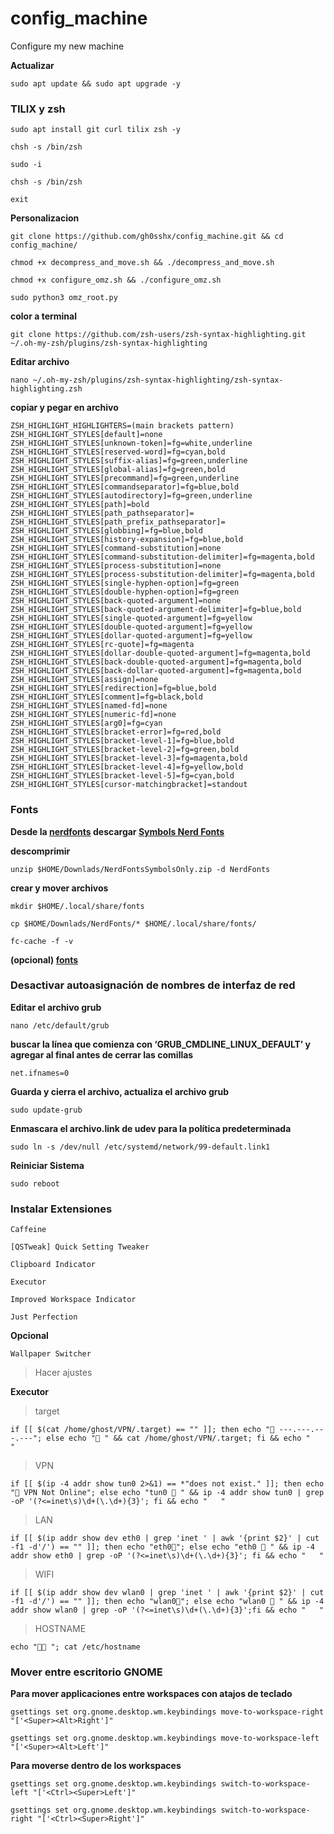 # config_machine
Configure my new machine

**Actualizar**

    sudo apt update && sudo apt upgrade -y

### TILIX y zsh

    sudo apt install git curl tilix zsh -y
>
    chsh -s /bin/zsh
>
    sudo -i
>
    chsh -s /bin/zsh
>
    exit

**Personalizacion**

    git clone https://github.com/gh0sshx/config_machine.git && cd config_machine/
>
    chmod +x decompress_and_move.sh && ./decompress_and_move.sh
>
    chmod +x configure_omz.sh && ./configure_omz.sh
>
    sudo python3 omz_root.py

**color a terminal**

    git clone https://github.com/zsh-users/zsh-syntax-highlighting.git ~/.oh-my-zsh/plugins/zsh-syntax-highlighting

**Editar archivo**

    nano ~/.oh-my-zsh/plugins/zsh-syntax-highlighting/zsh-syntax-highlighting.zsh

**copiar y pegar en archivo**

    ZSH_HIGHLIGHT_HIGHLIGHTERS=(main brackets pattern)
    ZSH_HIGHLIGHT_STYLES[default]=none
    ZSH_HIGHLIGHT_STYLES[unknown-token]=fg=white,underline
    ZSH_HIGHLIGHT_STYLES[reserved-word]=fg=cyan,bold
    ZSH_HIGHLIGHT_STYLES[suffix-alias]=fg=green,underline
    ZSH_HIGHLIGHT_STYLES[global-alias]=fg=green,bold
    ZSH_HIGHLIGHT_STYLES[precommand]=fg=green,underline
    ZSH_HIGHLIGHT_STYLES[commandseparator]=fg=blue,bold
    ZSH_HIGHLIGHT_STYLES[autodirectory]=fg=green,underline
    ZSH_HIGHLIGHT_STYLES[path]=bold
    ZSH_HIGHLIGHT_STYLES[path_pathseparator]=
    ZSH_HIGHLIGHT_STYLES[path_prefix_pathseparator]=
    ZSH_HIGHLIGHT_STYLES[globbing]=fg=blue,bold
    ZSH_HIGHLIGHT_STYLES[history-expansion]=fg=blue,bold
    ZSH_HIGHLIGHT_STYLES[command-substitution]=none
    ZSH_HIGHLIGHT_STYLES[command-substitution-delimiter]=fg=magenta,bold
    ZSH_HIGHLIGHT_STYLES[process-substitution]=none
    ZSH_HIGHLIGHT_STYLES[process-substitution-delimiter]=fg=magenta,bold
    ZSH_HIGHLIGHT_STYLES[single-hyphen-option]=fg=green
    ZSH_HIGHLIGHT_STYLES[double-hyphen-option]=fg=green
    ZSH_HIGHLIGHT_STYLES[back-quoted-argument]=none
    ZSH_HIGHLIGHT_STYLES[back-quoted-argument-delimiter]=fg=blue,bold
    ZSH_HIGHLIGHT_STYLES[single-quoted-argument]=fg=yellow
    ZSH_HIGHLIGHT_STYLES[double-quoted-argument]=fg=yellow
    ZSH_HIGHLIGHT_STYLES[dollar-quoted-argument]=fg=yellow
    ZSH_HIGHLIGHT_STYLES[rc-quote]=fg=magenta
    ZSH_HIGHLIGHT_STYLES[dollar-double-quoted-argument]=fg=magenta,bold
    ZSH_HIGHLIGHT_STYLES[back-double-quoted-argument]=fg=magenta,bold
    ZSH_HIGHLIGHT_STYLES[back-dollar-quoted-argument]=fg=magenta,bold
    ZSH_HIGHLIGHT_STYLES[assign]=none
    ZSH_HIGHLIGHT_STYLES[redirection]=fg=blue,bold
    ZSH_HIGHLIGHT_STYLES[comment]=fg=black,bold
    ZSH_HIGHLIGHT_STYLES[named-fd]=none
    ZSH_HIGHLIGHT_STYLES[numeric-fd]=none
    ZSH_HIGHLIGHT_STYLES[arg0]=fg=cyan
    ZSH_HIGHLIGHT_STYLES[bracket-error]=fg=red,bold
    ZSH_HIGHLIGHT_STYLES[bracket-level-1]=fg=blue,bold
    ZSH_HIGHLIGHT_STYLES[bracket-level-2]=fg=green,bold
    ZSH_HIGHLIGHT_STYLES[bracket-level-3]=fg=magenta,bold
    ZSH_HIGHLIGHT_STYLES[bracket-level-4]=fg=yellow,bold
    ZSH_HIGHLIGHT_STYLES[bracket-level-5]=fg=cyan,bold
    ZSH_HIGHLIGHT_STYLES[cursor-matchingbracket]=standout

### Fonts

**Desde la [nerdfonts](https://www.nerdfonts.com/font-downloads) descargar [Symbols Nerd Fonts](https://github.com/ryanoasis/nerd-fonts/releases/download/v3.0.2/NerdFontsSymbolsOnly.zip)**

**descomprimir**

    unzip $HOME/Downlads/NerdFontsSymbolsOnly.zip -d NerdFonts

**crear y mover archivos**

    mkdir $HOME/.local/share/fonts
>
    cp $HOME/Downlads/NerdFonts/* $HOME/.local/share/fonts/
>
    fc-cache -f -v

**(opcional) [fonts](https://www.pling.com/p/1965520/)**



### Desactivar autoasignación de nombres de interfaz de red

**Editar el archivo grub**

    nano /etc/default/grub

**buscar la línea que comienza con ‘GRUB_CMDLINE_LINUX_DEFAULT’ y agregar al final antes de cerrar las comillas**

    net.ifnames=0

**Guarda y cierra el archivo, actualiza el archivo grub**

    sudo update-grub

**Enmascara el archivo.link de udev para la política predeterminada**

    sudo ln -s /dev/null /etc/systemd/network/99-default.link1

**Reiniciar Sistema**

    sudo reboot

### Instalar Extensiones

    Caffeine
>
    [QSTweak] Quick Setting Tweaker
>
    Clipboard Indicator 
>
    Executor
>
    Improved Workspace Indicator
>
    Just Perfection

**Opcional**

    Wallpaper Switcher 

> Hacer ajustes

**Executor**
>target

    if [[ $(cat /home/ghost/VPN/.target) == "" ]]; then echo "󰓾 ---.---.---.---"; else echo "󰓾 " && cat /home/ghost/VPN/.target; fi && echo "   "

>VPN

    if [[ $(ip -4 addr show tun0 2>&1) == *"does not exist." ]]; then echo "󱘖 VPN Not Online"; else echo "tun0  " && ip -4 addr show tun0 | grep -oP '(?<=inet\s)\d+(\.\d+){3}'; fi && echo "   "

>LAN

    if [[ $(ip addr show dev eth0 | grep 'inet ' | awk '{print $2}' | cut -f1 -d'/') == "" ]]; then echo "eth0󰈂"; else echo "eth0 󰈀 " && ip -4 addr show eth0 | grep -oP '(?<=inet\s)\d+(\.\d+){3}'; fi && echo "   "

>WIFI

    if [[ $(ip addr show dev wlan0 | grep 'inet ' | awk '{print $2}' | cut -f1 -d'/') == "" ]]; then echo "wlan0󰖪"; else echo "wlan0 󱚻 " && ip -4 addr show wlan0 | grep -oP '(?<=inet\s)\d+(\.\d+){3}';fi && echo "   "

>HOSTNAME

    echo "󰕥 "; cat /etc/hostname

### Mover entre escritorio GNOME

**Para mover applicaciones entre workspaces con atajos de teclado**

    gsettings set org.gnome.desktop.wm.keybindings move-to-workspace-right "['<Super><Alt>Right']"
>
    gsettings set org.gnome.desktop.wm.keybindings move-to-workspace-left "['<Super><Alt>Left']"

**Para moverse dentro de los workspaces**

    gsettings set org.gnome.desktop.wm.keybindings switch-to-workspace-left "['<Ctrl><Super>Left']"
>
    gsettings set org.gnome.desktop.wm.keybindings switch-to-workspace-right "['<Ctrl><Super>Right']"


    